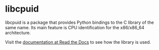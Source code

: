 # libcpuid

libcpuid is a package that provides Python bindings to
the C library of the same name. Its main feature is
CPU identification for the x86/x86_64 architecture.

Visit the [documentation at Read the Docs](https://libcpuid.readthedocs.io/en/latest/index.html#)
to see how the library is used.
